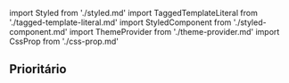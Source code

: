 import Styled from './styled.md'
import TaggedTemplateLiteral from './tagged-template-literal.md'
import StyledComponent from './styled-component.md'
import ThemeProvider from './theme-provider.md'
import CssProp from './css-prop.md'

## Prioritário

<Styled />

<TaggedTemplateLiteral />

<StyledComponent />

<ThemeProvider />

<CssProp />
